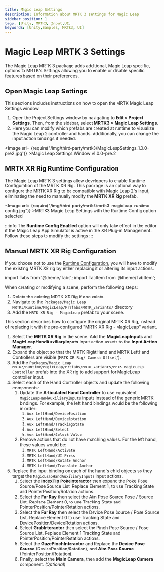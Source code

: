 ```yaml
---
title: Magic Leap Settings
description: Information about MRTK 3 settings for Magic Leap
sidebar_position: 1
tags: [Unity, MRTK3, Input,UI]
keywords: [Unity,Samples, MRTK3, UI]
---
```


# Magic Leap MRTK 3 Settings

The Magic Leap MRTK 3 package adds additional, Magic Leap specific, options to MRTK's Settings allowing you to enable or disable specific features based on their preferences.

## Open Magic Leap Settings

This sections includes instructions on how to open the MRTK Magic Leap Settings window.

 1. Open the Project Settings window by navigating to **Edit > Project Settings**. Then, from the sidebar, select **MRTK3 > Magic Leap Settings**.
 2. Here you can modify which prefabs are created at runtime to visualize the Magic Leap 2 controller and hands. Additionally, you can change the input action bindings if needed.

<Image url= {require("/img/third-party/mrtk3/MagicLeapSettings_1.0.0-pre2.jpg")} >Magic Leap Settings Window v1.0.0-pre.2</Image>


## MRTK XR Rig Runtime Configuration

The Magic Leap MRTK 3 settings allow developers to enable Runtime Configuration of the MRTK XR Rig. This package is an optional way to configure the MRTK XR Rig to be compatible with Magic Leap 2's input, eliminating the need to manually modify the **MRTK XR Rig** prefab.

<Image url= {require("/img/third-party/mrtk3/mrtk3-magicleap-runtime-config.jpg")} >MRTK3 Magic Leap Settings with the Runtime Config option selected</Image>

:::info
The **Runtime Config Enabled** option will only take effect in the editor if the Magic Leap App Simulator is active in the XR Plug-in Management. Follow these steps to modify the settings
:::

## Manual MRTK XR Rig Configuration

If you choose not to use the [Runtime Configuration](#runtime-mrtk-xr-rig-configuration), you will have to modify the existing MRTK XR rig by either replacing it or altering its input actions.


import Tabs from '@theme/Tabs';
import TabItem from '@theme/TabItem';

<Tabs>
  <TabItem value="replace" label="Use 'MRTK XR Rig - MagicLeap' Prefab" default>
When creating or modifying a scene, perform the following steps:

1. Delete the existing MRTK XR Rig if one exists.
2. Navigate to the `Packages/Magic Leap MRTK3/Runtime/MagicLeap/Prefabs/MRTK_Variants/` directory
3. Add the `MRTK XR Rig - MagicLeap` prefab to your scene.  


  </TabItem>
  <TabItem value="modify" label="Manually Edit the `MRTK XR Rig`">
This section describes how to configure the original MRTK XR Rig, instead of replacing it with the pre-configured "MRTK XR Rig - MagicLeap" variant.

1. Select the **MRTK XR Rig** in the scene. Add the **MagicLeapInputs** and **MagicLeapHandAuxiliaryInputs** input action assets to the **Input Action Manager**.
2. Expand the object so that the MRTK RightHand and MRTK LeftHand Controllers are visible (`MRTK XR Rig/ Camera Offset/`).
3. Add the `Packages/Magic Leap MRTK3/Runtime/MagicLeap/Prefabs/MRTK_Variants/MRTK MagicLeap Controller` prefab into the XR rig to add support for MagicLeap controller input.
4. Select each of the Hand Controller objects and update the following components:
   1. Update the **Articulated Hand Controller** to use equivalent `MagicLeapHandAuxiliaryInputs` inputs instead of the generic MRTK bindings. For example, the left hand bindings would be the following in order:
      1. `Aux LeftHand/DevicePosition`
      2. `Aux LeftHand/DeviceRotation`
      3. `Aux LeftHand/TrackingState`
      4. `Aux LeftHand/Select`
      5. `Aux LeftHand/Select Value`
   2. Remove actions that do not have matching values. For the left hand, these values would be:
       1. `MRTK LeftHand/Activate`
       2. `MRTK LeftHand/UI Press`
       3. `MRTK LeftHand/Rotate Anchor`
       4. `MRTK LeftHand/Translate Anchor`
5. Replace the input binding on each of the hand's child objects so they target the `MagicLeapHandAuxiliaryInputs` input actions.
   1. Select the **IndexTip PokeInteractor** then expand the Poke Pose Source/Pose Source List.
      Replace Element 1, to use Tracking State and PointerPosition/Rotation actions.
   2. Select the **Far Ray** then select the Aim Pose Source Pose / Source List. Replace Element 0, to use Tracking State and PointerPosition/PointerRotation actions.
   3. Select the **Far Ray** then select the Device Pose Source / Pose Source List. Replace Element 0 to use Tracking State and DevicePosition/DeviceRotation actions.
   4. Select **GrabInteractor** then select the Pinch Pose Source / Pose Source List. Replace Element 1 Tracking State and PointerPosition/PointerRotation actions.
   5. Select the **GazePinchInteractor** and Replace the **Device Pose Source** (DevicePosition/Rotation), and **Aim Pose Source** (PointerPosition/Rotation).
   6. Finally, select the **Main Camera**, then add the **MagicLeap Camera** component. *(Optional)*



  </TabItem>
</Tabs>

